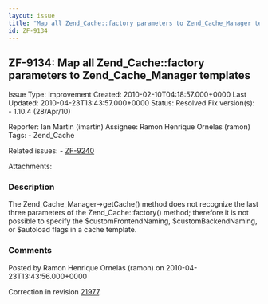 ```yaml
---
layout: issue
title: "Map all Zend_Cache::factory parameters to Zend_Cache_Manager templates"
id: ZF-9134
---
```


ZF-9134: Map all Zend\_Cache::factory parameters to Zend\_Cache\_Manager templates
----------------------------------------------------------------------------------

 Issue Type: Improvement Created: 2010-02-10T04:18:57.000+0000 Last Updated: 2010-04-23T13:43:57.000+0000 Status: Resolved Fix version(s): - 1.10.4 (28/Apr/10)
 
 Reporter:  Ian Martin (imartin)  Assignee:  Ramon Henrique Ornelas (ramon)  Tags: - Zend\_Cache
 
 Related issues: - [ZF-9240](/issues/browse/ZF-9240)
 
 Attachments: 
### Description

The Zend\_Cache\_Manager->getCache() method does not recognize the last three parameters of the Zend\_Cache::factory() method; therefore it is not possible to specify the $customFrontendNaming, $customBackendNaming, or $autoload flags in a cache template.

 

 

### Comments

Posted by Ramon Henrique Ornelas (ramon) on 2010-04-23T13:43:56.000+0000

Correction in revision [21977](http://framework.zend.com/code/changelog/Standard_Library?cs=21977).

 

 